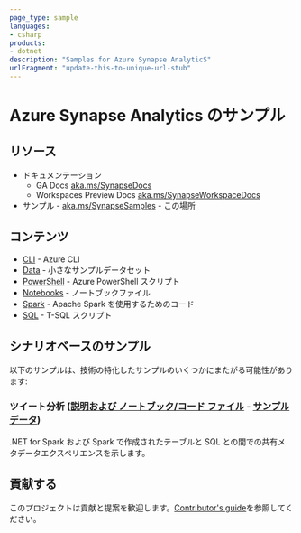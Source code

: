 ```yaml
---
page_type: sample
languages:
- csharp
products:
- dotnet
description: "Samples for Azure Synapse AnalyticS"
urlFragment: "update-this-to-unique-url-stub"
---
```


# Azure Synapse Analytics のサンプル

## リソース
* ドキュメンテーション
    * GA Docs [aka.ms/SynapseDocs](https://aka.ms/SynapseDocs)
    * Workspaces Preview Docs [aka.ms/SynapseWorkspaceDocs](aka.ms/SynapseWorkspaceDocs)
* サンプル - [aka.ms/SynapseSamples](https://aka.ms/Synapsesamples) - この場所

## コンテンツ

*  [CLI](CLI) - Azure CLI
*  [Data](Data) - 小さなサンプルデータセット
*  [PowerShell](PowerShell) - Azure PowerShell スクリプト
*  [Notebooks](Notebooks) - ノートブックファイル
*  [Spark](Spark) - Apache Spark を使用するためのコード
*  [SQL](SQL) - T-SQL スクリプト 

## シナリオベースのサンプル

以下のサンプルは、技術の特化したサンプルのいくつかにまたがる可能性があります:

### ツイート分析 ([説明および ノートブック/コード ファイル](Notebooks/Spark.NET%20C%23/Tweets) - [サンプルデータ](Data/Tweets))

.NET for Spark および Spark で作成されたテーブルと SQL との間での共有メタデータエクスペリエンスを示します。

## 貢献する
このプロジェクトは貢献と提案を歓迎します。[Contributor's guide](CONTRIBUTE.md)を参照してください。
